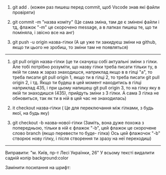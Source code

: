 1. git add .
   (кожен раз пишеш перед commit, щоб Vscode знав які файли провіряти)

2. git commit -m "назва коміту"
   (Це сама зміна, там де є змінені файли і тд, флажок "-m" це скорочено message, а в лапках пишеш те, що ти поміняла, і звісно все на анг)

3. git push -u origin назва-гілки
   (А це уже ти закидуєш зміни на github, якщо ти цього не зробиш, то зміни там не появляться)

---

1. git pull origin назва-гілки
   (це ти скачуєш собі актуальні зміни з гілки. Але тобі потрібно розуміти, що назву гілки треба писати тільки ту, в якій ти сама ж зараз знаходишся,
   наприклад якщо в в гілці "а", то треба писати git pull origin 1, якщо ти в гілці 2, то треба писати git pull origin 2, і тд.
   Якщо ти будеш в цей момент находитись в гілці наприклад 435, і при цьому напишеш git pull origin 3, то на гілку яку в якій ти знаходишся (435),
   прийдуть зміни з 3 гілки. А сама 3 гілка не обновиться, так як ти в ній в цей час не знаходилась)

2. it checkout назва-гілки
   ( Це для переключання між гілками, з будь якої, на будь яку)

3. git checkout -b назва-нової-гілки
   (Заміть, вона дуже похожа з попередньою, тільки в ній є флажок "-b", цей флажок це скорочене слово branch (якщо перевести то буде- гілка)
   Ось цей флажочок "-b" створює нову гілку, і після створення ти зразу на неї переходиш)

---

Виправити: "м. Київ, пр-т Лесі Українки, 26"
У всьому тексті видалити садній колір background:color

Замінити посилання на шрифт:

<link
      href="https://fonts.googleapis.com/css2?family=Raleway:wght@700&family=Roboto:wght@400;500;700;900&display=swap"
      rel="stylesheet"
    />
